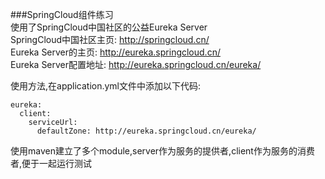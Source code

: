 ###SpringCloud组件练习      
使用了SpringCloud中国社区的公益Eureka Server   
SpringCloud中国社区主页: http://springcloud.cn/   
Eureka Server的主页: http://eureka.springcloud.cn/         
Eureka Server配置地址: http://eureka.springcloud.cn/eureka/      

使用方法,在application.yml文件中添加以下代码:   
```
eureka:
  client:
    serviceUrl:
      defaultZone: http://eureka.springcloud.cn/eureka/
```

使用maven建立了多个module,server作为服务的提供者,client作为服务的消费者,便于一起运行测试